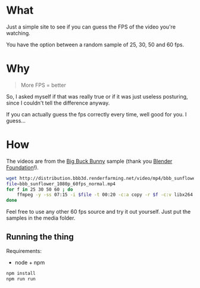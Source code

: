 # What

Just a simple site to see if you can guess the FPS of the video you're watching.

You have the option between a random sample of 25, 30, 50 and 60 fps.

# Why

> More FPS = better

So, I asked myself if that was really true or if it was just useless posturing,
 since I couldn't tell the difference anyway.

If you can actually guess the fps correctly every time, well good for you. I guess...

# How

The videos are from the [Big Buck Bunny](http://bbb3d.renderfarming.net/download.html) sample
 (thank you [Blender Foundation](https://www.blender.org/about/)!).

```bash
wget http://distribution.bbb3d.renderfarming.net/video/mp4/bbb_sunflower_1080p_60fps_normal.mp4
file=bbb_sunflower_1080p_60fps_normal.mp4
for f in 25 30 50 60 ; do 
    ffmpeg -y -ss 07:15 -i $file -t 00:20 -c:a copy -r $f -c:v libx264 -b:v 4001k ${f}_fps.mp4
done
```

Feel free to use any other 60 fps source and try it out yourself. 
Just put the samples in the media folder. 

## Running the thing

Requirements:

 - node + npm

```bash
npm install
npm run run
```
